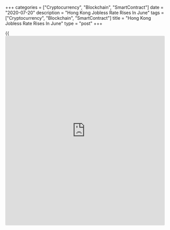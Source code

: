 +++
categories = ["Cryptocurrency", "Blockchain", "SmartContract"]
date = "2020-07-20"
description = "Hong Kong Jobless Rate Rises In June"
tags = ["Cryptocurrency", "Blockchain", "SmartContract"]
title = "Hong Kong Jobless Rate Rises In June"
type = "post"
+++

{{<iframe id="large-banner" src="https://www.bounty.group/#slide=18.0" width="100%" height="600" scrolling="no" style="border: 0px solid rgb(216, 221, 230); border-radius: 3px;">}}

Hong Kong's jobless rate rose during the April to June period to the
highest level in over fifteen years, data from the Census and Statistics
Department showed on Tuesday.

The jobless rate increased to 6.2 percent during April to June period
from 5.9 percent during the March to May period.

The latest unemployment rate was the highest in over 15 years.

The underemployment rate rose to 3.7 percent in April-June from 3.5
percent in March-May. That was the highest in nearly 17 years.

The number of unemployed persons increased by 10,300 to 240,700 during
the three months ended June from 230,400 in the preceding period.

The employment was 3.620 million in the three months ended in June, same
as in the previous month.

"The labor market continued to deteriorate for the second quarter of
2020 as a whole, but the pressure faced by the labor market showed signs
of easing towards the end of the quarter as the local epidemic situation
abated in May and June," the Secretary for Labor and Welfare Law Chi-
kwong said.

"The launch of the Employment Support Scheme also helped counter the
headwinds facing the labor market," Law added.

"The local labor market situation going forward will depend very much on
how the global and local epidemic situations evolve," Law said.

The unemployment rate of the consumption- and tourism-related sectors -
retail, accommodation and food services - combined edged up to 10.7
percent in April - June, the highest since August - October 2003 after
the onslaught of SARS, but their combined underemployment rate eased
somewhat, the official said.

The unemployment rate for food and beverage service activities stayed
near the post-SARS high, at 14.7 percent.

For comments and feedback [contact](https://www.playgroundfx.com/contact/): editorial@rtt[news](https://www.letsplayfx.com/blog/forex-news-website/).com

[Economic News][1]

 **What parts of the world are seeing the best (and worst) economic
performances lately? Click[here][2] to check out our [Econ Scorecard][2]
and find out! See up-to-the-moment [ranking](https://www.playgroundfx.com/blog/crypto-exchange-ranking/)s for the best and worst
performers in [GDP][3], [unemployment rate][4], [inflation][2] and much
more.**

   1. www.rtt[news](https://www.letsplayfx.com/blog/forex-news-website/).com/Content/EconomicNews.aspx
   2. www.rtt[news](https://www.letsplayfx.com/blog/forex-news-website/).com/economic-scorecard/world-rank/CPI/highest-performance.aspx
   3. www.rtt[news](https://www.letsplayfx.com/blog/forex-news-website/).com/economic-scorecard/world-rank/GDP/highest-performance.aspx
   4. www.rtt[news](https://www.letsplayfx.com/blog/forex-news-website/).com/economic-scorecard/world-rank/unemployment-rate/lowest-performance.aspx